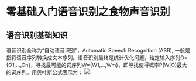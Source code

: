 # 零基础入门语音识别之食物声音识别

## 语音识别基础知识
语音识别全称为“自动语音识别”，Automatic Speech Recognition (ASR), 一般是指将语音序列转换成文本序列。语音识别最终是统计优化问题，给定输入序列O={O1,...,On}，寻找最可能的词序列W={W1,...,Wm}，即寻找使得概率P(W|O)最大的词序列。用贝叶斯公式表示为：
![](http://latex.codecogs.com/gif.latex?\P(W|O)=\frac{P(O|W)P(W)}{P(O)})
